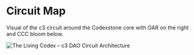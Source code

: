 # Circuit Map

Visual of the c3 circuit around the Codexstone core with OAR on the right
and CCC bloom below.

![The Living Codex – c3 DAO Circuit Architecture](https://github.com/c3codex/assets/blob/main/c3_circuit_map.png?raw=true)

> 
